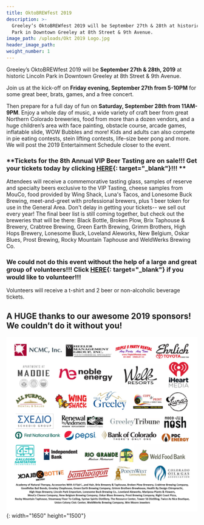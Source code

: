 ```yaml
---
title: OktoBREWfest 2019
description: >-
  Greeley’s OktoBREWfest 2019 will be September 27th & 28th at historic Lincoln
  Park in Downtown Greeley at 8th Street & 9th Avenue.
image_path: /uploads/Okt 2019 Logo.jpg
header_image_path:
weight_number: 1
---
```


Greeley’s OktoBREWfest 2019 will be **September 27th & 28th, 2019** at historic Lincoln Park in Downtown Greeley at 8th Street & 9th Avenue.

Join us at the kick-off on **Friday evening, September 27th from 5-10PM** for some great beer, brats, games, and a free concert.

Then prepare for a full day of fun on **Saturday, September 28th from 11AM-9PM**. Enjoy a whole day of music, a wide variety of craft beer from great Northern Colorado breweries, food from more than a dozen vendors, and a huge children’s area with face painting, obstacle course, arcade games, inflatable slide, WOW Bubbles and more\! Kids and adults can also compete in pie eating contests, stein lifting contests, life-size beer pong and more. We will post the 2019 Entertainment Schedule closer to the event.

### **Tickets for the 8th Annual VIP Beer Tasting are on sale\!\!\! Get your tickets today by clicking [HERE](https://www.eventbrite.com/e/greeley-oktobrewfest-2019-vip-beer-tasting-tickets-72093518655?){: target="_blank"}\!\!\! **

Attendees will receive a commemorative tasting glass, samples of reserve and specialty beers exclusive to the VIP Tasting, cheese samples from MouCo, food provided by Wing Shack, Luna's Tacos, and Lonesome Buck Brewing, meet-and-greet with professional brewers, plus 1 beer token for use in the General Area. Don't delay in getting your tickets-- we sell out every year\! The final beer list is still coming together, but check out the breweries that will be there: Black Bottle, Broken Plow, Brix Taphouse & Brewery, Crabtree Brewing, Green Earth Brewing, Grimm Brothers, High Hops Brewery, Lonesome Buck, Loveland Aleworks, New Belgium, Oskar Blues, Prost Brewing, Rocky Mountain Taphouse and WeldWerks Brewing Co.

### **We could not do this event without the help of a large and great group of volunteers\!\!\! Click [HERE](https://www.signupgenius.com/go/10c094aaaaa2da13-greeleys6){: target="_blank"} if you would like to volunteer\!\!\!**

Volunteers will receive a t-shirt and 2 beer or non-alcoholic beverage tickets.

## **A HUGE thanks to our awesome 2019 sponsors\! We couldn’t do it without you\!**

![](/assets/okt2019-sponsor-logos---for-website-5.jpg){: width="1650" height="1500"}